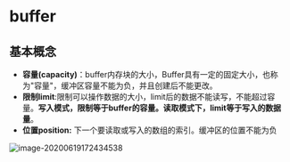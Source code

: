 # buffer



## 基本概念



- **容量(capacity)**：buffer内存块的大小，Buffer具有一定的固定大小，也称为"容量"，缓冲区容量不能为负，并且创建后不能更改。
- **限制limit**:限制可以操作数据的大小，limit后的数据不能读写，不能超过容量。**写入模式，限制等于buffer的容量。读取模式下，limit等于写入的数据量**。
- **位置position:** 下一个要读取或写入的数组的索引。缓冲区的位置不能为负





![image-20200619172434538](https://xiaoboblog-bucket.oss-cn-hangzhou.aliyuncs.com/blog/image-20200619172434538.png)



